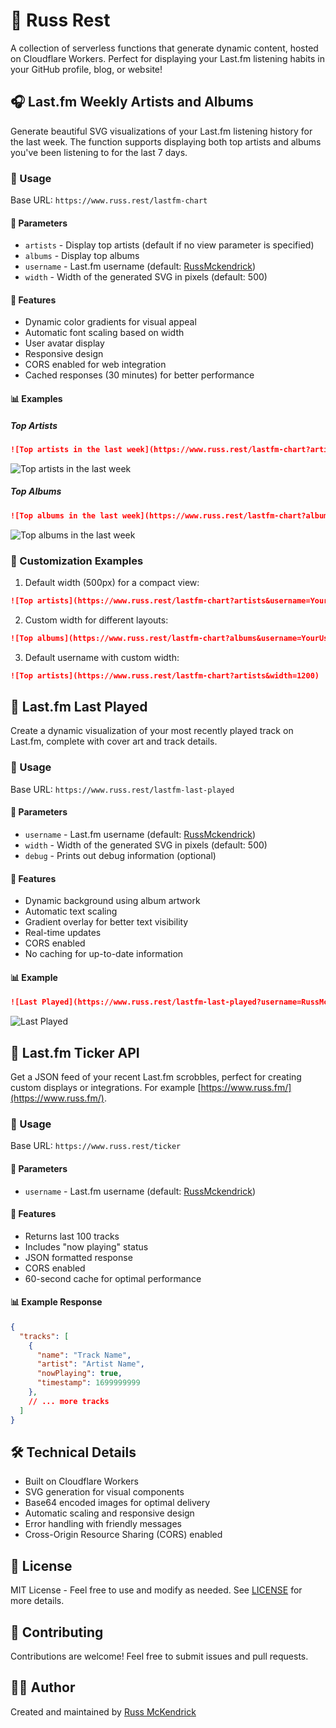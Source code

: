 # 🎵 Russ Rest

A collection of serverless functions that generate dynamic content, hosted on Cloudflare Workers. Perfect for displaying your Last.fm listening habits in your GitHub profile, blog, or website!

## 🎧 Last.fm Weekly Artists and Albums

Generate beautiful SVG visualizations of your Last.fm listening history for the last week. The function supports displaying both top artists and albums you've been listening to for the last 7 days.

### 🚀 Usage

Base URL: `https://www.russ.rest/lastfm-chart`

#### 📝 Parameters

- `artists` - Display top artists (default if no view parameter is specified)
- `albums` - Display top albums
- `username` - Last.fm username (default: [RussMckendrick](http://last.fm/user/RussMckendrick))
- `width` - Width of the generated SVG in pixels (default: 500)

#### 🌟 Features

- Dynamic color gradients for visual appeal
- Automatic font scaling based on width
- User avatar display
- Responsive design
- CORS enabled for web integration
- Cached responses (30 minutes) for better performance

#### 📊 Examples

##### Top Artists

```markdown
![Top artists in the last week](https://www.russ.rest/lastfm-chart?artists&username=RussMckendrick&width=900)
```

![Top artists in the last week](https://www.russ.rest/lastfm-chart?artists&username=RussMckendrick&width=900)

##### Top Albums

```markdown
![Top albums in the last week](https://www.russ.rest/lastfm-chart?albums&username=RussMckendrick&width=900)
```

![Top albums in the last week](https://www.russ.rest/lastfm-chart?albums&username=RussMckendrick&width=900)

### 🎨 Customization Examples

1. Default width (500px) for a compact view:
```markdown
![Top artists](https://www.russ.rest/lastfm-chart?artists&username=YourUsername)
```

2. Custom width for different layouts:
```markdown
![Top albums](https://www.russ.rest/lastfm-chart?albums&username=YourUsername&width=800)
```

3. Default username with custom width:
```markdown
![Top artists](https://www.russ.rest/lastfm-chart?artists&width=1200)
```

## 🎼 Last.fm Last Played

Create a dynamic visualization of your most recently played track on Last.fm, complete with cover art and track details.

### 🚀 Usage

Base URL: `https://www.russ.rest/lastfm-last-played`

#### 📝 Parameters

- `username` - Last.fm username (default: [RussMckendrick](http://last.fm/user/RussMckendrick))
- `width` - Width of the generated SVG in pixels (default: 500)
- `debug` - Prints out debug information (optional)

#### 🌟 Features

- Dynamic background using album artwork
- Automatic text scaling
- Gradient overlay for better text visibility
- Real-time updates
- CORS enabled
- No caching for up-to-date information

#### 📊 Example

```markdown
![Last Played](https://www.russ.rest/lastfm-last-played?username=RussMcKendrick&width=900)
```

![Last Played](https://www.russ.rest/lastfm-last-played?username=RussMcKendrick&width=900)

## 📱 Last.fm Ticker API

Get a JSON feed of your recent Last.fm scrobbles, perfect for creating custom displays or integrations. For example [https://www.russ.fm/](https://www.russ.fm/).

### 🚀 Usage

Base URL: `https://www.russ.rest/ticker`

#### 📝 Parameters

- `username` - Last.fm username (default: [RussMckendrick](http://last.fm/user/RussMckendrick))

#### 🌟 Features

- Returns last 100 tracks
- Includes "now playing" status
- JSON formatted response
- CORS enabled
- 60-second cache for optimal performance

#### 📊 Example Response

```json
{
  "tracks": [
    {
      "name": "Track Name",
      "artist": "Artist Name",
      "nowPlaying": true,
      "timestamp": 1699999999
    },
    // ... more tracks
  ]
}
```

## 🛠️ Technical Details

- Built on Cloudflare Workers
- SVG generation for visual components
- Base64 encoded images for optimal delivery
- Automatic scaling and responsive design
- Error handling with friendly messages
- Cross-Origin Resource Sharing (CORS) enabled

## 📄 License

MIT License - Feel free to use and modify as needed. See [LICENSE](LICENSE) for more details.

## 🤝 Contributing

Contributions are welcome! Feel free to submit issues and pull requests.

## 👨‍💻 Author

Created and maintained by [Russ McKendrick](https://github.com/russmckendrick)
